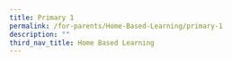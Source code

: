 ```yaml
---
title: Primary 1
permalink: /for-parents/Home-Based-Learning/primary-1
description: ""
third_nav_title: Home Based Learning
---
```

